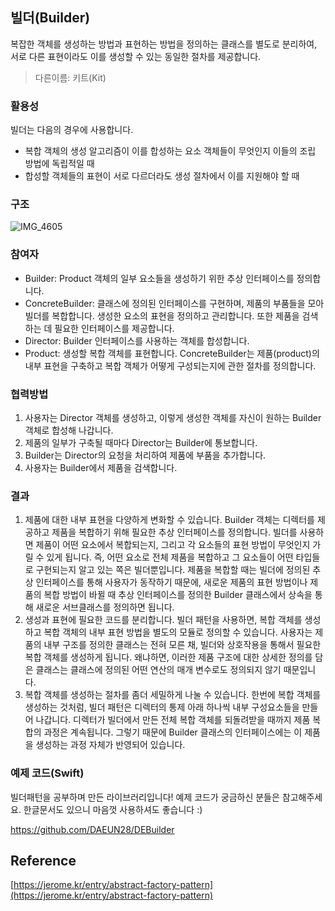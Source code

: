 ## 빌더(Builder)

복잡한 객체를 생성하는 방법과 표현하는 방법을 정의하는 클래스를 별도로 분리하여, 서로 다른 표현이라도 이를 생성할 수 있는 동일한 절차를 제공합니다.

> 다른이름: 키트(Kit)

### 활용성

빌더는 다음의 경우에 사용합니다.

- 복합 객체의 생성 알고리즘이 이를 합성하는 요소 객체들이 무엇인지 이들의 조립 방법에 독립적일 때
- 합성할 객체들의 표현이 서로 다르더라도 생성 절차에서 이를 지원해야 할 때

### 구조

![IMG_4605](https://user-images.githubusercontent.com/45457678/95748445-f3558400-0cd4-11eb-9783-cb82550cc24f.jpg)

### 참여자

- Builder: Product 객체의 일부 요소들을 생성하기 위한 추상 인터페이스를 정의합니다.
- ConcreteBuilder: 클래스에 정의된 인터페이스를 구현하며, 제품의 부품들을 모아 빌더를 복합합니다. 생성한 요소의 표현을 정의하고 관리합니다. 또한 제품을 검색하는 데 필요한 인터페이스를 제공합니다. 
- Director: Builder 인터페이스를 사용하는 객체를 합성합니다.
- Product: 생성할 복합 객체를 표현합니다. ConcreteBuilder는 제품(product)의 내부 표현을 구축하고 복합 객체가 어떻게 구성되는지에 관한 절차를 정의합니다.

### 협력방법

1. 사용자는 Director 객체를 생성하고, 이렇게 생성한 객체를 자신이 원하는 Builder 객체로 합성해 나갑니다.
2. 제품의 일부가 구축될 때마다 Director는 Builder에 통보합니다.
3. Builder는 Director의 요청을 처리하여 제품에 부품을 추가합니다.
4. 사용자는 Builder에서 제품을 검색합니다.

### 결과

1. 제품에 대한 내부 표현을 다양하게 변화할 수 있습니다. Builder 객체는 디렉터를 제공하고 제품을 복합하기 위해 필요한 추상 인터페이스를 정의합니다. 빌더를 사용하면 제품이 어떤 요소에서 복합되는지, 그리고 각 요소들의 표현 방법이 무엇인지 가릴 수 있게 됩니다. 즉, 어떤 요소로 전체 제품을 복합하고 그 요소들이 어떤 타입들로 구현되는지 알고 있는 쪽은 빌더뿐입니다. 제품을 복합할 때는 빌더에 정의된 추상 인터페이스를 통해 사용자가 동작하기 때문에, 새로운 제품의 표현 방법이나 제품의 복합 방법이 바뀔 때 추상 인터페이스를 정의한 Builder 클래스에서 상속을 통해 새로운 서브클래스를 정의하면 됩니다.
2. 생성과 표현에 필요한 코드를 분리합니다. 빌더 패턴을 사용하면, 복합 객체를 생성하고 복합 객체의 내부 표현 방법을 별도의 모듈로 정의할 수 있습니다. 사용자는 제품의 내부 구조를 정의한 클래스는 전혀 모른 채, 빌더와 상호작용을 통해서 필요한 복합 객체를 생성하게 됩니다. 왜냐하면, 이러한 제품 구조에 대한 상세한 정의를 담은 클래스는 클래스에 정의된 어떤 연산의 매개 변수로도 정의되지 않기 때문입니다.
3. 복합 객체를 생성하는 절차를 좀더 세밀하게 나눌 수 있습니다. 한번에 복합 객체를 생성하는 것처럼, 빌더 패턴은 디렉터의 통제 아래 하나씩 내부 구성요소들을 만들어 나갑니다. 디렉터가 빌더에서 만든 전체 복합 객체를 되돌려받을 때까지 제품 복합의 과정은 계속됩니다. 그렇기 때문에 Builder 클래스의 인터페이스에는 이 제품을 생성하는 과정 자체가 반영되어 있습니다.

### 예제 코드(Swift)

빌더패턴을 공부하며 만든 라이브러리입니다! 예제 코드가 궁금하신 분들은 참고해주세요. 한글문서도 있으니 마음껏 사용하셔도 좋습니다 :)

https://github.com/DAEUN28/DEBuilder



## Reference

[https://jerome.kr/entry/abstract-factory-pattern](https://jerome.kr/entry/abstract-factory-pattern)

